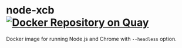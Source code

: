 # node-xcb [![Docker Repository on Quay](https://quay.io/repository/wacul/node-xcb/status "Docker Repository on Quay")](https://quay.io/repository/wacul/node-xcb)
Docker image for running Node.js and Chrome with `--headless` option.
